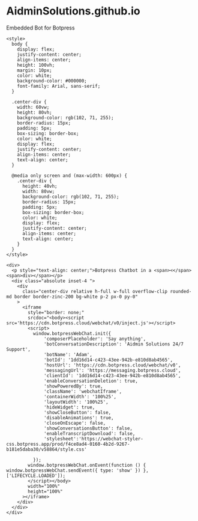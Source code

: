 # AidminSolutions.github.io
Embedded Bot for Botpress

<!DOCTYPE html>
<html>
  <head>
    <title>Botpress in a div</title>
    <meta name="viewport" content="width=device-width, initial-scale=1" />
 
    <style>
      body {
        display: flex;
        justify-content: center;
        align-items: center;
        height: 100vh;
        margin: 10px;
        color: white;
        background-color: #000000;
        font-family: Arial, sans-serif;
      }
 
      .center-div {
        width: 60vw;
        height: 80vh;
        background-color: rgb(102, 71, 255);
        border-radius: 15px;
        padding: 5px;
        box-sizing: border-box;
        color: white;
        display: flex;
        justify-content: center;
        align-items: center;
        text-align: center;
      }
 
      @media only screen and (max-width: 600px) {
        .center-div {
          height: 40vh;
          width: 80vw;
          background-color: rgb(102, 71, 255);
          border-radius: 15px;
          padding: 5px;
          box-sizing: border-box;
          color: white;
          display: flex;
          justify-content: center;
          align-items: center;
          text-align: center;
        }
      }
    </style>
  </head>
 
  <body> 
   
    <div>
      <p style="text-align: center;">Botpress Chatbot in a <span><</span><span>div></span></p>
      <div class="absolute inset-4 ">
        <div
          class="center-div relative h-full w-full overflow-clip rounded-md border border-zinc-200 bg-white p-2 px-0 py-0"
        >
          <iframe
            style="border: none;"
            srcdoc="<body><script src='https://cdn.botpress.cloud/webchat/v0/inject.js'></script>
            <script>
              window.botpressWebChat.init({
                  'composerPlaceholder': 'Say anything',
                  'botConversationDescription': 'Aidmin Solutions 24/7 Support',
                  'botName': 'Adam',
                  'botId': '1dd16d14-c423-43ee-942b-e810d8ab4565',
                  'hostUrl': 'https://cdn.botpress.cloud/webchat/v0',
                  'messagingUrl': 'https://messaging.botpress.cloud',
                  'clientId': '1dd16d14-c423-43ee-942b-e810d8ab4565',
                  'enableConversationDeletion': true,
                  'showPoweredBy': true,
                  'className': 'webchatIframe',
                  'containerWidth': '100%25',
                  'layoutWidth': '100%25',
                  'hideWidget': true,
                  'showCloseButton': false,
                  'disableAnimations': true,
                  'closeOnEscape': false,
                  'showConversationsButton': false,
                  'enableTranscriptDownload': false,
                  'stylesheet':'https://webchat-styler-css.botpress.app/prod/f4ce8ad4-0160-4b2d-9267-b181e5daba30/v58864/style.css'
                  
              });
            window.botpressWebChat.onEvent(function () { window.botpressWebChat.sendEvent({ type: 'show' }) }, ['LIFECYCLE.LOADED']);
            </script></body>
            width="100%"
            height="100%"
          ></iframe>
        </div>
      </div>
    </div>
  </body>
</html>
